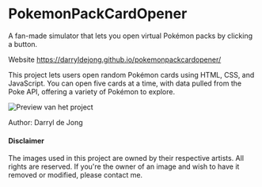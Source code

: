 # PokemonPackCardOpener
A fan-made simulator that lets you open virtual Pokémon packs by clicking a button.

Website https://darryldejong.github.io/pokemonpackcardopener/

This project lets users open random Pokémon cards using HTML, CSS, and JavaScript. You can open five cards at a time, with data pulled from the Poke API, offering a variety of Pokémon to explore.

![Preview van het project](preview.png)

Author: Darryl de Jong

#### Disclaimer

The images used in this project are owned by their respective artists. All rights are reserved. If you're the owner of an image and wish to have it removed or modified, please contact me.
